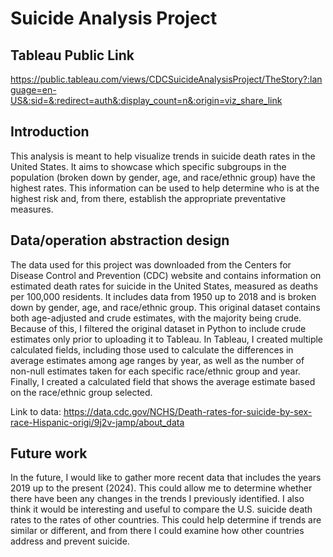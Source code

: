 # Suicide Analysis Project

## Tableau Public Link
https://public.tableau.com/views/CDCSuicideAnalysisProject/TheStory?:language=en-US&:sid=&:redirect=auth&:display_count=n&:origin=viz_share_link

## Introduction
This analysis is meant to help visualize trends in suicide death rates in the United States. It aims to showcase which specific subgroups in the population (broken down by gender, age, and race/ethnic group) have the highest rates. This information can be used to help determine who is at the highest risk and, from there, establish the appropriate preventative measures.  

## Data/operation abstraction design
The data used for this project was downloaded from the Centers for Disease Control and Prevention (CDC) website and contains information on estimated death rates for suicide in the United States, measured as deaths per 100,000 residents. It includes data from 1950 up to 2018 and is broken down by gender, age, and race/ethnic group. This original dataset contains both age-adjusted and crude estimates, with the majority being crude. Because of this, I filtered the original dataset in Python to include crude estimates only prior to uploading it to Tableau. In Tableau, I created multiple calculated fields, including those used to calculate the differences in average estimates among age ranges by year, as well as the number of non-null estimates taken for each specific race/ethnic group and year. Finally, I created a calculated field that shows the average estimate based on the race/ethnic group selected.

Link to data: https://data.cdc.gov/NCHS/Death-rates-for-suicide-by-sex-race-Hispanic-origi/9j2v-jamp/about_data

## Future work
In the future, I would like to gather more recent data that includes the years 2019 up to the present (2024). This could allow me to determine whether there have been any changes in the trends I previously identified. I also think it would be interesting and useful to compare the U.S. suicide death rates to the rates of other countries. This could help determine if trends are similar or different, and from there I could examine how other countries address and prevent suicide. 
